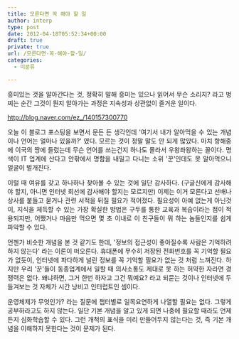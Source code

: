 ```yaml
---
title: 모른다면 꼭 해야 할 일
author: interp
type: post
date: 2012-04-18T05:52:34+00:00
draft: true
private: true
url: /모른다면-꼭-해야-할-일/
categories:
  - 미분류

---
```

<p style="text-align: justify; ">
  흥미있는 것을 알아간다는 것, 정확히 말해 흥미는 있으나 읽어서 무슨 소리지? 라고 벙찌는 순간 그것이 뭔지 알아가는 과정은 지속성과 상관없이 즐거운 일이다.
</p>

<p style="text-align: justify; ">
  <a href="http://blog.naver.com/ez_/140157300770">http://blog.naver.com/ez_/140157300770</a>
</p>

<p style="text-align: justify; ">
  오늘 이 블로그 포스팅을 보면서 문든 든 생각인데 '여기서 내가 알아먹을 수 있는 개념이나 언어는 얼마나 있을까?' 였다. 모르는 것이 정말 말도 안 되게 많았다. 마치 항해중에 이국의 땅에 들렀는데 무슨 언어를 쓰는건지 하나도 몰라서 우왕좌왕하는 꼴이다. 명색이 IT 업계에 산다고 안팎에서 명함을 내밀고 다니는 소위&nbsp;'꾼'인데도 못 알아먹으니 얼굴이 벌개진다.&nbsp;
</p>

<p style="text-align: justify; ">
  이럴 때 여유를 갖고 하나하나 찾아볼 수 있는 것에 일단 감사하다. (구글신에게 감사해야 할지, 아니면 인터넷 회선에 감사해야 할지는 모르지만) 이제는 이거 모른다고 선배나 상사를 붙들고 묻거나 관련 서적을 뒤질 필요가 적어졌다. 필요성이 아예 없는게 아닌것이, 지식을 체득할 수 있는 가장 확실한 방법은 구두를 통한 교육과 복습이라는 점이 적용되지만, 어쨌거나 마음만 먹으면 몇 초 이내로 이 친구들이 뭐 하는 놈들인지를 쉽게 파악할 수 있다.&nbsp;
</p>

<p style="text-align: justify; ">
  언젠가 비슷한 개념을 본 것 같기도 한데, '정보의 접근성이 좋아질수록 사람은 기억하려 하지 않는다' 라는 이론이 떠오른다. 휴대폰에 무수히 저장된 전화번호를 꼭 기억할 필요가 없듯이, 인터넷에 파다하게 널린 정보를 꼭 기억할 필요가 없는 것 처럼 느껴진다. 하지만 우리 '꾼'들이 동종업계에서 일할 때 의사소통도 제대로 못 하는 허약한 자라면 경쟁력은 없다. 왜냐하면, 그거 한번 하자고 그건 뭐예요? 라고 되묻는 것이나 인터넷에 두들겨보는 것 자체가 시간 낭비고 인터럽트인 셈이다.
</p>

<p style="text-align: justify; ">
  운영체제가 무엇인가? 라는 질문에 챕터별로 일목요연하게 나열할 필요는 없다. 그렇게 공부하라고도 하지 않는다. 일단 기본 개념을 알고 있게 되면 나중에 필요할 때라도 언제든지 심화학습할 수 있다. 그런 개척의 표식을 미리 만들어두지 않는다는 것, 즉 기본 개념을 이해하지 못한다는 것이 문제가 된다.&nbsp;
</p>